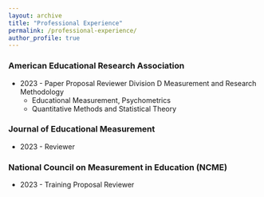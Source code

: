 ```yaml
---
layout: archive
title: "Professional Experience"
permalink: /professional-experience/
author_profile: true
---
```


### American Educational Research Association 
* 2023 - Paper Proposal Reviewer Division D Measurement and Research Methodology
  * Educational Measurement, Psychometrics
  * Quantitative Methods and Statistical Theory

### Journal of Educational Measurement
* 2023 - Reviewer 

### National Council on Measurement in Education (NCME)
* 2023 - Training Proposal Reviewer

